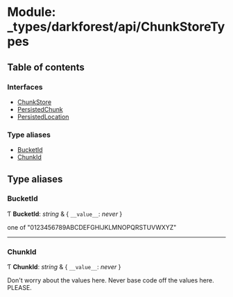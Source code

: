 # Module: \_types/darkforest/api/ChunkStoreTypes

## Table of contents

### Interfaces

- [ChunkStore](../interfaces/_types_darkforest_api_chunkstoretypes.chunkstore.md)
- [PersistedChunk](../interfaces/_types_darkforest_api_chunkstoretypes.persistedchunk.md)
- [PersistedLocation](../interfaces/_types_darkforest_api_chunkstoretypes.persistedlocation.md)

### Type aliases

- [BucketId](_types_darkforest_api_chunkstoretypes.md#bucketid)
- [ChunkId](_types_darkforest_api_chunkstoretypes.md#chunkid)

## Type aliases

### BucketId

Ƭ **BucketId**: _string_ & { `__value__`: _never_ }

one of "0123456789ABCDEFGHIJKLMNOPQRSTUVWXYZ"

---

### ChunkId

Ƭ **ChunkId**: _string_ & { `__value__`: _never_ }

Don't worry about the values here. Never base code off the values here. PLEASE.
